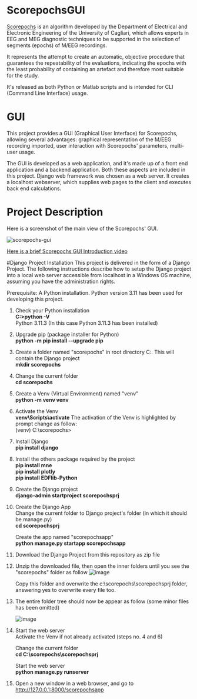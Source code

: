 # ScorepochsGUI
[Scorepochs](https://github.com/smlacava/scorepochs/tree/master/Python) is an algorithm developed by the Department of Electrical and Electronic Engineering of the University of Cagliari, which allows experts in EEG and MEG diagnostic techniques to be supported in the selection of segments (epochs) of M/EEG recordings.

It represents the attempt to create an automatic, objective procedure that guarantees the repeatability of the evaluations, indicating the epochs with the least probability of containing an artefact and therefore most suitable for the study.

It's released as both Python or Matlab scripts and is intended for CLI (Command Line Interface) usage.

# GUI
This project provides a GUI (Graphical User Interface) for Scorepochs, allowing several advantages: graphical representation of the M/EEG recording imported, user interaction with Scorepochs' parameters, multi-user usage.

The GUI is developed as a web application, and it's made up of a front end application and a backend application. Both these aspects are included in this project. Django web framework was chosen as a web server. It creates a localhost webserver, which supplies web pages to the client and executes back end calculations.

# Project Description

Here is a screenshot of the main view of the Scorepochs' GUI.

![scorepochs-gui](https://github.com/RobertoOnidi/ScorepochsGUI/assets/145294028/af24120a-aab5-4713-bf79-6c6fad4bbf09)

[Here is a brief Scorepochs GUI Introduction video](https://vimeo.com/871738632)

#Django Project Installation
This project is delivered in the form of a Django Project. The following instructions describe how to setup the Django project into a local web server accessible from localhost in a Windows OS machine, assuming you have the administration rights.

Prerequisite:
A Python installation. Python version 3.11 has been used for developing this project.


1. Check your Python installation    
**C:\>python -V**    
Python 3.11.3
(In this case Python 3.11.3 has been installed)

2. Upgrade pip (package installer for Python)    
   **python -m pip install --upgrade pip**

3. Create a folder named "scorepochs" in root directory C:\. This will contain the Django project    
   **mkdir scorepochs**

4. Change the current folder    
   **cd scorepochs**

5. Create a Venv (Virtual Environment) named "venv"    
   **python -m venv venv**

6. Activate the Venv    
   **venv\Scripts\activate**
   The activation of the Venv is highlighted by prompt change as follow:    
   (venv) C:\scorepochs>

7. Install Django    
   **pip install django**

8. Install the others package required by the project    
   **pip install mne**    
   **pip install plotly**    
   **pip install EDFlib-Python**        

9. Create the Django project    
    **django-admin startproject scorepochsprj**

10. Create the Django App    
    Change the current folder to Django project's folder (in which it should be manage.py)    
    **cd scorepochsprj**
    
    Create the app named "scorepochsapp"    
    **python manage.py startapp scorepochsapp**
    
12. Download the Django Project from this repository as zip file

13. Unzip the downloaded file, then open the inner folders until you see the "scorepochs" folder as follow
    ![image](https://github.com/RobertoOnidi/ScorepochsGUI/assets/145294028/e579982a-70d1-424e-b8a2-5eefe609e745)

    Copy this folder and overwrite the c:\scorepochs\scorepochsprj folder, answering yes to overwrite every file too.

13. The entire folder tree should now be appear as follow (some minor files has been omitted)

    ![image](https://github.com/RobertoOnidi/ScorepochsGUI/assets/145294028/673fa2e7-ccf3-4e02-bd95-fac682052a26)

14. Start the web server    
    Activate the Venv if not already activated (steps no. 4 and 6)    

    Change the current folder    
    **cd C:\scorepochs\scorepochsprj**    

    Start the web server    
    **python manage.py runserver**

15. Open a new window in a web browser, and go to http://127.0.0.1:8000/scorepochsapp
